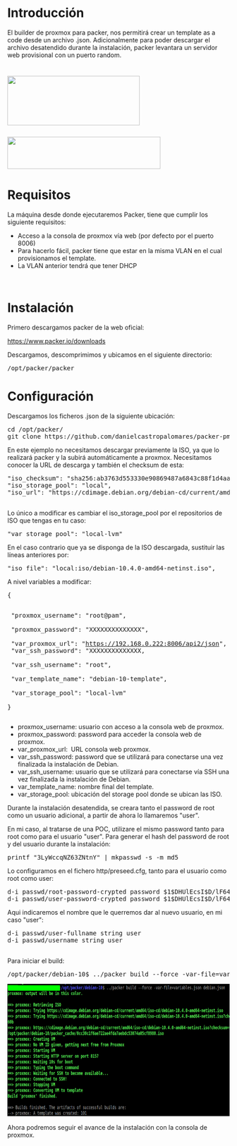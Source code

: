 <h1>Introducción</h1>
El builder de proxmox para packer, nos permitirá crear un template as a code desde un archivo .json. Adicionalmente para poder descargar el archivo desatendido durante la instalación, packer levantara un servidor web provisional con un puerto random.
<h1><img class="size-medium wp-image-428 aligncenter" src="https://labs.dokistudio.es/wp-content/uploads/2020/07/packer-300x112.png" alt="" width="300" height="112" /></h1>
<img class=" aligncenter" src="https://www.proxmox.com/images/proxmox/Proxmox-logo-860.png" width="347" height="73" />
<h1>Requisitos</h1>
La máquina desde donde ejecutaremos Packer, tiene que cumplir los siguiente requisitos:
<ul>
 	<li>Acceso a la consola de proxmox vía web (por defecto por el puerto 8006)</li>
 	<li>Para hacerlo fácil, packer tiene que estar en la misma VLAN en el cual provisionamos el template.</li>
 	<li>La VLAN anterior tendrá que tener DHCP</li>
</ul>
&nbsp;
<h1>Instalación</h1>
Primero descargamos packer de la web oficial:

https://www.packer.io/downloads

Descargamos, descomprimimos y ubicamos en el siguiente directorio:
<pre>/opt/packer/packer</pre>
<h1>Configuración</h1>
Descargamos los ficheros .json de la siguiente ubicación:
<pre>cd /opt/packer/
git clone https://github.com/danielcastropalomares/packer-pmx-debian10.git</pre>
En este ejemplo no necesitamos descargar previamente la ISO, ya que lo realizará packer y la subirá automáticamente a proxmox. Necesitamos conocer la URL de descarga y también el checksum de esta:
<pre>"iso_checksum": "sha256:ab3763d553330e90869487a6843c88f1d4aa199333ff16b653e60e59ac1fc60b", 
"iso_storage_pool": "local", 
"iso_url": "https://cdimage.debian.org/debian-cd/current/amd64/iso-cd/debian-10.4.0-amd64-netinst.iso",

</pre>
Lo único a modificar es cambiar el iso_storage_pool por el repositorios de ISO que tengas en tu caso:
<pre>"var_storage_pool": "local-lvm"</pre>
En el caso contrario que ya se disponga de la ISO descargada, sustituir las líneas anteriores por:
<pre>"iso_file": "local:iso/debian-10.4.0-amd64-netinst.iso",
</pre>
A nivel variables a modificar:
<pre>{

  "proxmox_username": "root@pam",                            
  "proxmox_password": "XXXXXXXXXXXXXX",                      
  "var_proxmox_url": "https://192.168.0.222:8006/api2/json", 
  "var_ssh_password": "XXXXXXXXXXXXXX,                       
  "var_ssh_username": "root",                                
  "var_template_name": "debian-10-template",                 
  "var_storage_pool": "local-lvm"                            
}
</pre>
<ul>
 	<li>proxmox_username: usuario con acceso a la consola web de proxmox.</li>
 	<li>proxmox_password: password para acceder la consola web de proxmox.</li>
 	<li>var_proxmox_url:  URL consola web proxmox.</li>
 	<li>var_ssh_password: password que se utilizará para conectarse una vez finalizada la instalación de Debian.</li>
 	<li>var_ssh_username: usuario que se utilizará para conectarse vía SSH una vez finalizada la instalación de Debian.</li>
 	<li>var_template_name: nombre final del template.</li>
 	<li>var_storage_pool: ubicación del storage pool donde se ubican las ISO.</li>
</ul>
Durante la instalación desatendida, se creara tanto el password de root como un usuario adicional, a partir de ahora lo llamaremos "user". 

En mi caso, al tratarse de una POC, utilizare el mismo password tanto para root como para el usuario "user". Para generar el hash del password de root y del usuario durante la instalación:
<pre>printf "3LyWccqNZ63ZNtnY" | mkpasswd -s -m md5
</pre>
Lo configuramos en el fichero http/preseed.cfg, tanto para el usuario como root como user:
<pre>d-i passwd/root-password-crypted password $1$DHUlEcsI$D/lF6448SdWmkFceDVD6E0
d-i passwd/user-password-crypted password $1$DHUlEcsI$D/lF6448SdWmkFceDVD6E0
</pre>
Aqui indicaremos el nombre que le querremos dar al nuevo usuario, en mi caso "user":
<pre>d-i passwd/user-fullname string user 
d-i passwd/username string user

</pre>
Para iniciar el build:
<pre>/opt/packer/debian-10$ ../packer build --force -var-file=variables.json debian.json.
</pre>
<img class=" aligncenter" src="packer-build.png" width="700" height="300" />


Ahora podremos seguir el avance de la instalación con la consola de proxmox.
